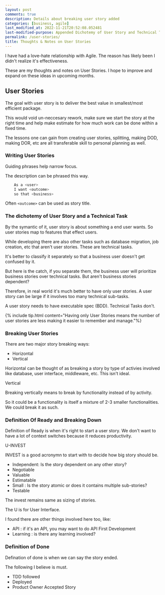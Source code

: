 ```yaml
---
layout: post
comments: true
description: Details about breaking user story added
categories: [business, agile]
last_modified_at: 2022-11-21T20:52:08.052481
last-modified-purpose: Appended Dichotemy of User Story and Technical Tasks
permalink: /user-stories/
title: Thoughts & Notes on User Stories
---
```


I have had a love-hate relationship with Agile. The reason has likely been I didn't realize it's effectiveness.

These are my thoughts and notes on User Stories. I hope to improve and expand on these ideas in upcoming months.

## User Stories

The goal with user story is to deliver the best value in smallest/most efficient package.

This would void un-neccesary rework, make sure we start the story at the right time and help make estimate for how much work can be done within a fixed time.

The lessons one can gain from creating user stories, splitting, making DOD, making DOR, etc are all transferable skill to personal planning as well.

### Writing User Stories

Guiding phrases help narrow focus.

The description can be phrased this way.

```java
    As a <user>
    I want <outcome>
    so that <business>
```

Often `<outcome>` can be used as story title.

### The dichotemy of User Story and a Technical Task

By the symantic of it, user story is about something a end user wants. So user stories map to features that effect users.

While developing there are also other tasks such as database migration, job creation, etc that aren't user stories. These are technical tasks.

It's better to classify it separately  so that a business user doesn't get confused by it.

But here is the catch, if you separate them, the business user will prioritize business stories over technical tasks. But aren't business stories dependent?

Therefore, in real world it's much better to have only user stories. A user story can be large if it involves too many technical sub-tasks.

A user story needs to have executable spec (BDD). Technical Tasks don't.

{% include tip.html content="Having only User Stories means the number of user stories are less making it easier to remember and manage."%}

### Breaking User Stories

There are two major story breaking ways:

- Horizontal
- Vertical

Horizontal can be thought of as breaking a story by type of activies involved like database, user interface, middleware, etc. This isn't ideal.

Vertical

Breaking vertically means to break by functionality instead of by activity.

So it could be a functionality is itself a mixture of 2-3 smaller functionalities. We could break it as such.

### Definition Of Ready and Breaking Down

Definition of Ready is when it's right to start a user story. We don't want to have a lot of context switches because it reduces productivity.

U-INVEST

INVEST is a good acronymn to start with to decide how big story should be.

- Independent: Is the story dependent on any other story?
- Negotiable
- Valuable
- Estimatable
- Small : Is the story atomic or does it contains multiple sub-stories?
- Testable

The invest remains same as sizing of stories.

The U is for User Interface.

I found there are other things involved here too, like:

- API : if it's an API, you may want to do API First Development
- Learning : is there any learning involved?

### Definition of Done

Defination of done is when we can say the story ended.

The following I believe is must.

- TDD followed
- Deployed
- Product Owner Accepted Story
